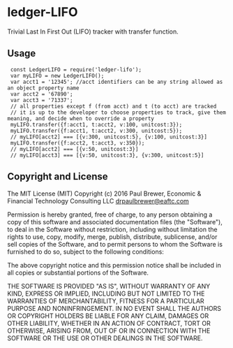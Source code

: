 ledger-LIFO
============
Trivial Last In First Out (LIFO) tracker with transfer function.

## Usage 

     const LedgerLIFO = require('ledger-lifo');
     var myLIFO = new LedgerLIFO();
     var acct1 = '12345'; //acct identifiers can be any string allowed as an object property name
     var acct2 = '67890';
     var acct3 = '71337';
     // all properties except f (from acct) and t (to acct) are tracked
     // it is up to the developer to choose properties to track, give them meaning, and decide when to override a property
     myLIFO.transfer({f:acct1, t:acct2, v:100, unitcost:3});
     myLIFO.transfer({f:acct1, t:acct2, v:300, unitcost:5});
     // myLIFO[acct2] === [{v:300, unitcost:5}, {v:100, unitcost:3}]
     myLIFO.transfer({f:acct2, t:acct3, v:350});
     // myLIFO[acct2] === [{v:50, unitcost:3}]
     // myLIFO[acct3] === [{v:50, unitcost:3}, {v:300, unitcost:5}]

## Copyright and License

The MIT License (MIT)
Copyright (c) 2016 Paul Brewer, Economic & Financial Technology Consulting LLC <drpaulbrewer@eaftc.com>

Permission is hereby granted, free of charge, to any person obtaining a copy of this software and associated documentation files (the "Software"), to deal in the Software without restriction, including without limitation the rights to use, copy, modify, merge, publish, distribute, sublicense, and/or sell copies of the Software, and to permit persons to whom the Software is furnished to do so, subject to the following conditions:

The above copyright notice and this permission notice shall be included in all copies or substantial portions of the Software.

THE SOFTWARE IS PROVIDED "AS IS", WITHOUT WARRANTY OF ANY KIND, EXPRESS OR IMPLIED, INCLUDING BUT NOT LIMITED TO THE WARRANTIES OF MERCHANTABILITY, FITNESS FOR A PARTICULAR PURPOSE AND NONINFRINGEMENT. IN NO EVENT SHALL THE AUTHORS OR COPYRIGHT HOLDERS BE LIABLE FOR ANY CLAIM, DAMAGES OR OTHER LIABILITY, WHETHER IN AN ACTION OF CONTRACT, TORT OR OTHERWISE, ARISING FROM, OUT OF OR IN CONNECTION WITH THE SOFTWARE OR THE USE OR OTHER DEALINGS IN THE SOFTWARE.

